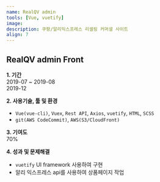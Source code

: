 ```yaml
---
name: RealQV admin
tools: [Vue, vuetify]
image:
description: 쿠팡/알리익스프레스 리셀링 커머셜 사이트
align: 7
---
```


## RealQV admin Front

**1. 기간**   
2019-07 ~ 2019-08  
2019-12   
  
**2. 사용기술, 툴 및 환경**   
- `Vue(vue-cli)`, `Vuex`, `Rest API`, `Axios`, `vuetify`, `HTML`, `SCSS`
- `git(AWS CodeCommit)`, `AWS(S3/CloudFront)`  
  
**3. 기여도**   
70%   
   
**4. 성과 및 문제해결**  
- `vuetify` UI framework 사용하여 구현
- 알리 익스프레스 api를 사용하여 상품페이지 작업
